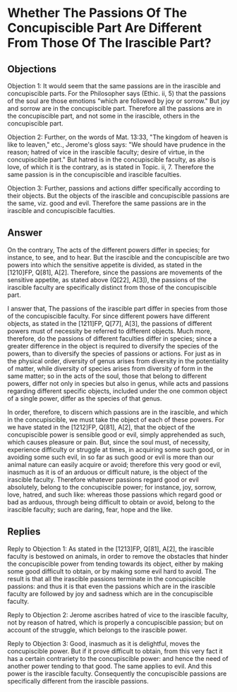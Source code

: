 # Whether The Passions Of The Concupiscible Part Are Different From Those Of The Irascible Part?

## Objections

Objection 1: It would seem that the same passions are in the irascible and concupiscible parts. For the Philosopher says (Ethic. ii, 5) that the passions of the soul are those emotions "which are followed by joy or sorrow." But joy and sorrow are in the concupiscible part. Therefore all the passions are in the concupiscible part, and not some in the irascible, others in the concupiscible part.

Objection 2: Further, on the words of Mat. 13:33, "The kingdom of heaven is like to leaven," etc., Jerome's gloss says: "We should have prudence in the reason; hatred of vice in the irascible faculty; desire of virtue, in the concupiscible part." But hatred is in the concupiscible faculty, as also is love, of which it is the contrary, as is stated in Topic. ii, 7. Therefore the same passion is in the concupiscible and irascible faculties.

Objection 3: Further, passions and actions differ specifically according to their objects. But the objects of the irascible and concupiscible passions are the same, viz. good and evil. Therefore the same passions are in the irascible and concupiscible faculties.

## Answer

On the contrary, The acts of the different powers differ in species; for instance, to see, and to hear. But the irascible and the concupiscible are two powers into which the sensitive appetite is divided, as stated in the [1210]FP, Q[81], A[2]. Therefore, since the passions are movements of the sensitive appetite, as stated above (Q[22], A[3]), the passions of the irascible faculty are specifically distinct from those of the concupiscible part.

I answer that, The passions of the irascible part differ in species from those of the concupiscible faculty. For since different powers have different objects, as stated in the [1211]FP, Q[77], A[3], the passions of different powers must of necessity be referred to different objects. Much more, therefore, do the passions of different faculties differ in species; since a greater difference in the object is required to diversify the species of the powers, than to diversify the species of passions or actions. For just as in the physical order, diversity of genus arises from diversity in the potentiality of matter, while diversity of species arises from diversity of form in the same matter; so in the acts of the soul, those that belong to different powers, differ not only in species but also in genus, while acts and passions regarding different specific objects, included under the one common object of a single power, differ as the species of that genus.

In order, therefore, to discern which passions are in the irascible, and which in the concupiscible, we must take the object of each of these powers. For we have stated in the [1212]FP, Q[81], A[2], that the object of the concupiscible power is sensible good or evil, simply apprehended as such, which causes pleasure or pain. But, since the soul must, of necessity, experience difficulty or struggle at times, in acquiring some such good, or in avoiding some such evil, in so far as such good or evil is more than our animal nature can easily acquire or avoid; therefore this very good or evil, inasmuch as it is of an arduous or difficult nature, is the object of the irascible faculty. Therefore whatever passions regard good or evil absolutely, belong to the concupiscible power; for instance, joy, sorrow, love, hatred, and such like: whereas those passions which regard good or bad as arduous, through being difficult to obtain or avoid, belong to the irascible faculty; such are daring, fear, hope and the like.

## Replies

Reply to Objection 1: As stated in the [1213]FP, Q[81], A[2], the irascible faculty is bestowed on animals, in order to remove the obstacles that hinder the concupiscible power from tending towards its object, either by making some good difficult to obtain, or by making some evil hard to avoid. The result is that all the irascible passions terminate in the concupiscible passions: and thus it is that even the passions which are in the irascible faculty are followed by joy and sadness which are in the concupiscible faculty.

Reply to Objection 2: Jerome ascribes hatred of vice to the irascible faculty, not by reason of hatred, which is properly a concupiscible passion; but on account of the struggle, which belongs to the irascible power.

Reply to Objection 3: Good, inasmuch as it is delightful, moves the concupiscible power. But if it prove difficult to obtain, from this very fact it has a certain contrariety to the concupiscible power: and hence the need of another power tending to that good. The same applies to evil. And this power is the irascible faculty. Consequently the concupiscible passions are specifically different from the irascible passions.